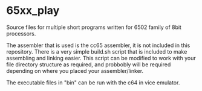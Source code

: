 # 65xx_play
Source files for multiple short programs written for 6502 family of 8bit processors.

The assembler that is used is the cc65 assembler, it is not included in this repository.
There is a very simple build.sh script that is included to make assembling and linking
easier. This script can be modified to work with your file directory structure as required,
and probbobly will be required depending on where you placed your assembler/linker.

The executable files in "bin" can be run with the c64 in vice emulator. 

